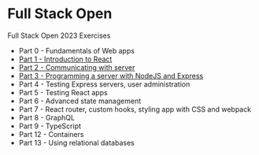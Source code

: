# Full Stack Open

Full Stack Open 2023 Exercises

- Part 0 - Fundamentals of Web apps
- [Part 1 - Introduction to React](https://github.com/HyNuwa/fullstackopen-exercises/tree/main/part1)
- [Part 2 - Communicating with server](https://github.com/HyNuwa/fullstackopen-exercises/tree/main/part2)
- [Part 3 - Programming a server with NodeJS and Express](https://github.com/HyNuwa/fullstackopen-exercises/tree/main/part3)
- Part 4 - Testing Express servers, user administration
- Part 5 - Testing React apps
- Part 6 - Advanced state management
- Part 7 - React router, custom hooks, styling app with CSS and webpack
- Part 8 - GraphQL
- Part 9 - TypeScript
- Part 12 - Containers
- Part 13 - Using relational databases
